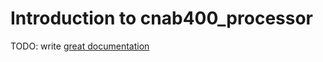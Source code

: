 # Introduction to cnab400_processor

TODO: write [great documentation](http://jacobian.org/writing/what-to-write/)

